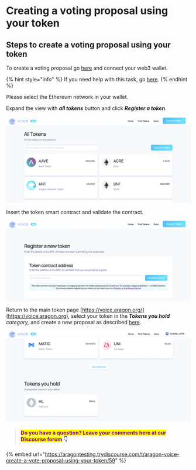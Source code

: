 # Creating a voting proposal using your token

## Steps to create a voting proposal using your token

To create a voting proposal go [here](https://voice.aragon.org) and connect your web3 wallet.

{% hint style="info" %}
If you need help with this task, go [here](../set-up-metamask/).
{% endhint %}

Please select the Ethereum network in your wallet.&#x20;

Expand the view with _**all tokens**_ button and click _**Register a token**_.

![](<../../../.gitbook/assets/Schermata 2022-02-11 alle 12.10.55.png>)

Insert the token smart contract and validate the contract.

![](<../../../.gitbook/assets/Schermata 2022-02-11 alle 12.14.27.png>)

Return to the main token page [https://voice.aragon.org/](https://voice.aragon.org), select your token in the _**Tokens you hold** category,_ and create a new proposal as described [here](how-to-create-a-proposal.md).

![](<../../../.gitbook/assets/Schermata 2022-02-11 alle 12.18.51.png>)

> #### <mark style="color:purple;">Do you have a question? Leave your comments here at our Discourse forum</mark> 👇

{% embed url="https://aragontesting.trydiscourse.com/t/aragon-voice-create-a-vote-proposal-using-your-token/59" %}


